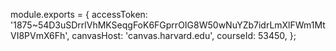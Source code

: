 module.exports = {
  accessToken: '1875~54D3uSDrrlVhMKSeqgFoK6FGprrOIG8W50wNuYZb7idrLmXlFWm1MtVI8PVmX6Fh',
  canvasHost: 'canvas.harvard.edu',
  courseId: 53450,
};
